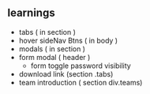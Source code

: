 learnings
---

- tabs ( in section )
- hover sideNav Btns ( in body )
- modals ( in section )
- form modal ( header )
  - form toggle password visibility
- download link (section .tabs)
- team introduction ( section div.teams)











